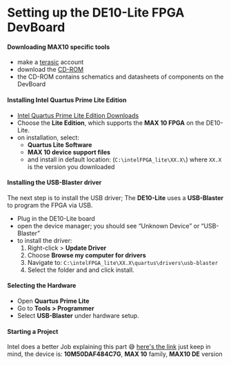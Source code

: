 # Setting up the DE10-Lite FPGA DevBoard

#### Downloading MAX10 specific tools

- make a [terasic](https://www.terasic.com.tw/en/) account 
- download the [CD-ROM](https://download.terasic.com/downloads/cd-rom/de10-lite/)
- the CD-ROM contains schematics and datasheets of components on the DevBoard
#### Installing Intel Quartus Prime Lite Edition

- [Intel Quartus Prime Lite Edition Downloads](https://www.intel.com/content/www/us/en/software/programmable/quartus-prime/download.html)
- Choose the **Lite Edition**, which supports the **MAX 10 FPGA** on the DE10-Lite.
- on installation, select:
  - **Quartus Lite Software**
  - **MAX 10 device support files**
  - and install in default location: (`C:\intelFPGA_lite\XX.X\`) where `XX.X` is the version you downloaded
#### Installing the USB-Blaster driver

The next step is to install the USB driver; The **DE10-Lite** uses a **USB-Blaster** to program the FPGA via USB.

- Plug in the DE10-Lite board
- open the device manager; you should see “Unknown Device” or “USB-Blaster”
- to install the driver:
	1. Right-click > **Update Driver**
	2. Choose **Browse my computer for drivers**
	3. Navigate to: `C:\intelFPGA_lite\XX.X\quartus\drivers\usb-blaster`
	4. Select the folder and and click install.
#### Selecting the Hardware

- Open **Quartus Prime Lite**
- Go to **Tools > Programmer**
- Select **USB-Blaster**  under hardware setup.
#### Starting a Project

Intel does a better Job explaining this part 😅
[here's the link](https://www.intel.com/content/www/us/en/developer/articles/training/program-fpga-device/terasic.html) 
just keep in mind, the device is: **10M50DAF484C7G**, **MAX 10** family, **MAX10 DE** version